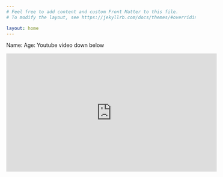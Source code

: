 ```yaml
---
# Feel free to add content and custom Front Matter to this file.
# To modify the layout, see https://jekyllrb.com/docs/themes/#overriding-theme-defaults

layout: home
---
```

Name: 
Age:
Youtube video down below
<iframe width="560" height="315" src="https://www.youtube.com/embed/CtWqv0Z3ErM" frameborder="0" allow="accelerometer; autoplay; encrypted-media; gyroscope; picture-in-picture" allowfullscreen></iframe>
